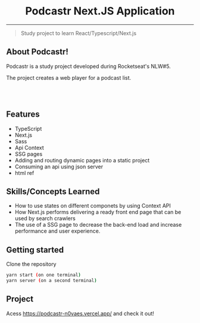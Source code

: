 <h1 align="center">
<br>
Podcastr Next.JS Application
</h1>

<hr />

> Study project to learn React/Typescript/Next.js


## About Podcastr!
Podcastr is a study project developed during Rocketseat's NLW#5.

The project creates a web player for a podcast list.


<br /> <br />

## Features

- TypeScript
- Next.js
- Sass
- Api Context
- SSG pages
- Adding and routing dynamic pages into a static project
- Consuming an api using json server
- html ref


## Skills/Concepts Learned

- How to use states on different componets by using Context API
- How Next.js performs delivering a ready front end page that can be used by search crawlers
- The use of a SSG page to decrease the back-end load and increase performance and user experience.

## Getting started

Clone the repository

```sh
yarn start (on one terminal)
yarn server (on a second terminal)
```

## Project

Acess https://podcastr-n0vaes.vercel.app/ and check it out!